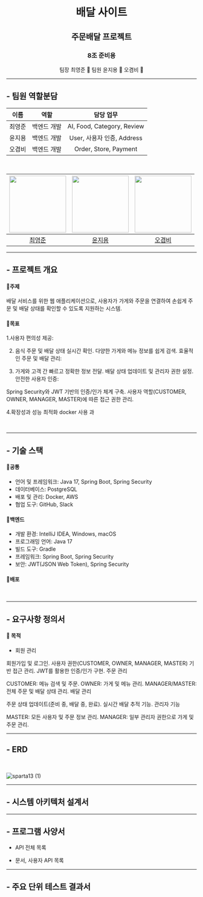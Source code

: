 # <div align="center">배달 사이트 </div>

## <div align="center">주문배달 프로젝트 </div>

### <div align="center">8조 준비용</div>

<div align=center> 팀장 최영준 🐲  팀원 윤지용 🐂  오겸비 🐰</div>

---

## - 팀원 역할분담

| 이름 | 역할 | 담당 업무 | 
| :-:  | :-: | :-: |
| 최영준 | 백엔드 개발 | AI, Food, Category, Review |
| 윤지용 | 백엔드 개발 | User, 사용자 인증, Address |
| 오겸비 | 백엔드 개발 | Order, Store, Payment |
<br/>

| <img src="https://avatars.githubusercontent.com/u/82498610?v=4" alt="" width="150"> | <img src="https://avatars.githubusercontent.com/u/150976474?v=4" alt="" width="150"> | <img src="https://avatars.githubusercontent.com/u/160198328?v=4" alt="" width="150"> |
|:------:|:------:|:------:|
| [최영준](https://github.com/choiy6) | [윤지용](https://github.com/jeffyun3061) | [오겸비](https://github.com/afoisl) |

---

## - 프로젝트 개요

<div markdown="1">

#### 📌주제
배달 서비스를 위한 웹 애플리케이션으로, 사용자가 가게와 주문을 연결하여 손쉽게 주문 및 배달 상태를 확인할 수 있도록 지원하는 시스템.

#### 📌목표 

1.사용자 편의성 제공:

2. 음식 주문 및 배달 상태 실시간 확인.
다양한 가게와 메뉴 정보를 쉽게 검색.
효율적인 주문 및 배달 관리:

3. 가게와 고객 간 빠르고 정확한 정보 전달.
배달 상태 업데이트 및 관리자 권한 설정.
안전한 사용자 인증:

Spring Security와 JWT 기반의 인증/인가 체계 구축.
사용자 역할(CUSTOMER, OWNER, MANAGER, MASTER)에 따른 접근 권한 관리.

4.확장성과 성능 최적화
docker 사용 과

<br/>

</div>


---


## - 기술 스택

<div markdown="1">

#### 📌공통

- 언어 및 프레임워크: Java 17, Spring Boot, Spring Security
- 데이터베이스: PostgreSQL
- 배포 및 관리: Docker, AWS
- 협업 도구: GitHub, Slack

#### 📌백엔드

- 개발 환경: IntelliJ IDEA, Windows, macOS
- 프로그래밍 언어: Java 17
- 빌드 도구: Gradle
- 프레임워크: Spring Boot, Spring Security
- 보안: JWT(JSON Web Token), Spring Security

#### 📌배포

<br/>

</div>


---



## - 요구사항 정의서

<div markdown="1">

#### 📌 목적
- 회원 관리

회원가입 및 로그인.
사용자 권한(CUSTOMER, OWNER, MANAGER, MASTER) 기반 접근 관리.
JWT를 활용한 인증/인가 구현.
주문 관리

CUSTOMER: 메뉴 검색 및 주문.
OWNER: 가게 및 메뉴 관리.
MANAGER/MASTER: 전체 주문 및 배달 상태 관리.
배달 관리

주문 상태 업데이트(준비 중, 배달 중, 완료).
실시간 배달 추적 기능.
관리자 기능

MASTER: 모든 사용자 및 주문 정보 관리.
MANAGER: 일부 관리자 권한으로 가게 및 주문 관리.
<br/>

</div>


---



## - ERD

<div markdown="1">
<br/>
  
![sparta13 (1)](https://github.com/user-attachments/assets/396d1681-4b3c-4210-85cb-efa30389af3e)

</div>


---

## - 시스템 아키텍처 설계서

<div markdown="1">
  
<p align="center">
 
</p>

</div>

---



## - 프로그램 사양서

<div markdown="1">
  
- API 전체 목록


- 문서, 사용자 API 목록


</div>


---


## - 주요 단위 테스트 결과서
<div markdown="1">


</div>
